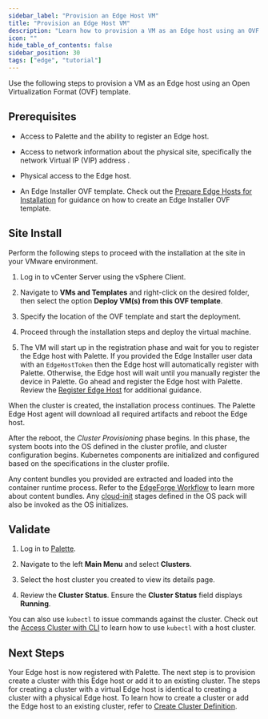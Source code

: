 ```yaml
---
sidebar_label: "Provision an Edge Host VM"
title: "Provision an Edge Host VM"
description: "Learn how to provision a VM as an Edge host using an OVF template. "
icon: ""
hide_table_of_contents: false
sidebar_position: 30
tags: ["edge", "tutorial"]
---
```


Use the following steps to provision a VM as an Edge host using an Open Virtualization Format (OVF) template.

## Prerequisites

- Access to Palette and the ability to register an Edge host.

- Access to network information about the physical site, specifically the network Virtual IP (VIP) address .

- Physical access to the Edge host.

- An Edge Installer OVF template. Check out the [Prepare Edge Hosts for Installation](../stage.md) for guidance on how
  to create an Edge Installer OVF template.

## Site Install

Perform the following steps to proceed with the installation at the site in your VMware environment.

1. Log in to vCenter Server using the vSphere Client.

2. Navigate to **VMs and Templates** and right-click on the desired folder, then select the option **Deploy VM(s) from
   this OVF template**.

3. Specify the location of the OVF template and start the deployment.

4. Proceed through the installation steps and deploy the virtual machine.

5. The VM will start up in the registration phase and wait for you to register the Edge host with Palette. If you
   provided the Edge Installer user data with an `EdgeHostToken` then the Edge host will automatically register with
   Palette. Otherwise, the Edge host will wait until you manually register the device in Palette. Go ahead and register
   the Edge host with Palette. Review the [Register Edge Host](../site-installation/edge-host-registration.md) for
   additional guidance.

When the cluster is created, the installation process continues. The Palette Edge Host agent will download all required
artifacts and reboot the Edge host.

After the reboot, the _Cluster Provisioning_ phase begins. In this phase, the system boots into the OS defined in the
cluster profile, and cluster configuration begins. Kubernetes components are initialized and configured based on the
specifications in the cluster profile.

Any content bundles you provided are extracted and loaded into the container runtime process. Refer to the
[EdgeForge Workflow](../../edgeforge-workflow/edgeforge-workflow.md) to learn more about content bundles. Any
[cloud-init](../../edge-configuration/cloud-init.md) stages defined in the OS pack will also be invoked as the OS
initializes.

## Validate

1. Log in to [Palette](https://console.spectrocloud.com).

2. Navigate to the left **Main Menu** and select **Clusters**.

3. Select the host cluster you created to view its details page.

4. Review the **Cluster Status**. Ensure the **Cluster Status** field displays **Running**.

You can also use `kubectl` to issue commands against the cluster. Check out the
[Access Cluster with CLI](../../../cluster-management/palette-webctl.md) to learn how to use `kubectl` with a host
cluster.

## Next Steps

Your Edge host is now registered with Palette. The next step is to provision create a cluster with this Edge host or add
it to an existing cluster. The steps for creating a cluster with a virtual Edge host is identical to creating a cluster
with a physical Edge host. To learn how to create a cluster or add the Edge host to an existing cluster, refer to
[Create Cluster Definition](../site-installation/cluster-deployment.md).

